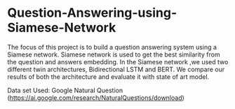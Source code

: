 # Question-Answering-using-Siamese-Network

The focus of this project is to build a question answering system using a Siamese network. Siamese network is used to get the best similarity from the question and answers embedding. In the Siamese network ,we used two different twin architectures, Bidirectional LSTM and BERT. We compare our results of both the architecture and evaluate it with state of art model.

Data set Used: Google Natural Question (https://ai.google.com/research/NaturalQuestions/download)




